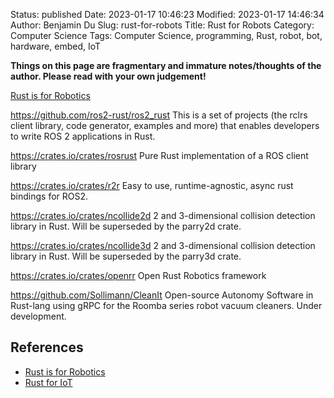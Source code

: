 Status: published
Date: 2023-01-17 10:46:23
Modified: 2023-01-17 14:46:34
Author: Benjamin Du
Slug: rust-for-robots
Title: Rust for Robots
Category: Computer Science
Tags: Computer Science, programming, Rust, robot, bot, hardware, embed, IoT

**Things on this page are fragmentary and immature notes/thoughts of the author. Please read with your own judgement!**

[Rust is for Robotics](https://robotics.rs/)

https://github.com/ros2-rust/ros2_rust
This is a set of projects (the rclrs client library, code generator, examples and more) 
that enables developers to write ROS 2 applications in Rust.

https://crates.io/crates/rosrust
Pure Rust implementation of a ROS client library


https://crates.io/crates/r2r
Easy to use, runtime-agnostic, async rust bindings for ROS2.


https://crates.io/crates/ncollide2d
2 and 3-dimensional collision detection library in Rust. Will be superseded by the parry2d crate.

https://crates.io/crates/ncollide3d
2 and 3-dimensional collision detection library in Rust. Will be superseded by the parry3d crate.

https://crates.io/crates/openrr
Open Rust Robotics framework


https://github.com/Sollimann/CleanIt
Open-source Autonomy Software in Rust-lang using gRPC for the Roomba series robot vacuum cleaners. Under development.


## References
- [Rust is for Robotics](https://robotics.rs/)
- [Rust for IoT](https://www.legendu.net/misc/blog/rust-for-iot)
